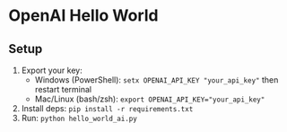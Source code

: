 # OpenAI Hello World
## Setup
1) Export your key:
   - Windows (PowerShell): `setx OPENAI_API_KEY "your_api_key"` then restart terminal
   - Mac/Linux (bash/zsh): `export OPENAI_API_KEY="your_api_key"`
2) Install deps: `pip install -r requirements.txt`
3) Run: `python hello_world_ai.py`
